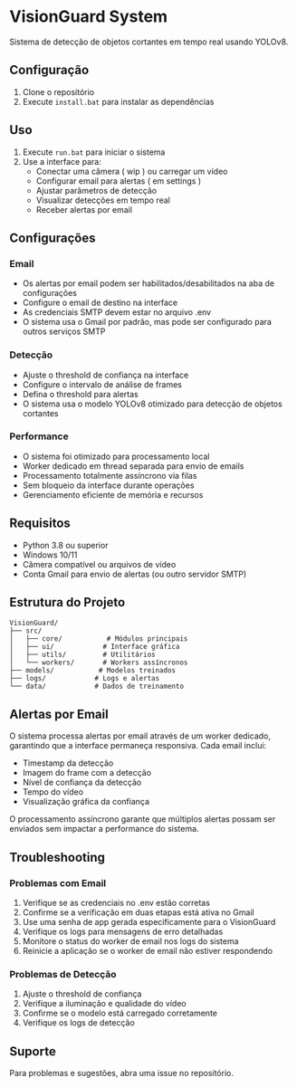 # VisionGuard System

Sistema de detecção de objetos cortantes em tempo real usando YOLOv8.

## Configuração

1. Clone o repositório
2. Execute `install.bat` para instalar as dependências

## Uso

1. Execute `run.bat` para iniciar o sistema
2. Use a interface para:
   - Conectar uma câmera ( wip ) ou carregar um vídeo
   - Configurar email para alertas ( em settings )
   - Ajustar parâmetros de detecção
   - Visualizar detecções em tempo real
   - Receber alertas por email

## Configurações

### Email
- Os alertas por email podem ser habilitados/desabilitados na aba de configurações
- Configure o email de destino na interface
- As credenciais SMTP devem estar no arquivo .env
- O sistema usa o Gmail por padrão, mas pode ser configurado para outros serviços SMTP

### Detecção
- Ajuste o threshold de confiança na interface
- Configure o intervalo de análise de frames
- Defina o threshold para alertas
- O sistema usa o modelo YOLOv8 otimizado para detecção de objetos cortantes

### Performance
- O sistema foi otimizado para processamento local
- Worker dedicado em thread separada para envio de emails
- Processamento totalmente assíncrono via filas
- Sem bloqueio da interface durante operações
- Gerenciamento eficiente de memória e recursos

## Requisitos

- Python 3.8 ou superior
- Windows 10/11
- Câmera compatível ou arquivos de vídeo
- Conta Gmail para envio de alertas (ou outro servidor SMTP)

## Estrutura do Projeto

```
VisionGuard/
├── src/
│   ├── core/           # Módulos principais
│   ├── ui/            # Interface gráfica
│   ├── utils/         # Utilitários
│   └── workers/       # Workers assíncronos
├── models/           # Modelos treinados
├── logs/            # Logs e alertas
└── data/            # Dados de treinamento
```

## Alertas por Email

O sistema processa alertas por email através de um worker dedicado, garantindo que a interface permaneça responsiva. Cada email inclui:
- Timestamp da detecção
- Imagem do frame com a detecção
- Nível de confiança da detecção
- Tempo do vídeo
- Visualização gráfica da confiança

O processamento assíncrono garante que múltiplos alertas possam ser enviados sem impactar a performance do sistema.

## Troubleshooting

### Problemas com Email
1. Verifique se as credenciais no .env estão corretas
2. Confirme se a verificação em duas etapas está ativa no Gmail
3. Use uma senha de app gerada especificamente para o VisionGuard
4. Verifique os logs para mensagens de erro detalhadas
5. Monitore o status do worker de email nos logs do sistema
6. Reinicie a aplicação se o worker de email não estiver respondendo

### Problemas de Detecção
1. Ajuste o threshold de confiança
2. Verifique a iluminação e qualidade do vídeo
3. Confirme se o modelo está carregado corretamente
4. Verifique os logs de detecção

## Suporte

Para problemas e sugestões, abra uma issue no repositório.